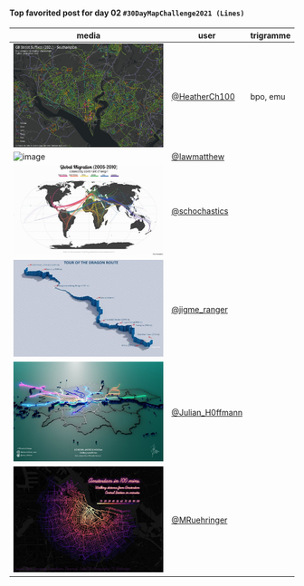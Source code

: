 #### Top favorited post for day 02 `#30DayMapChallenge2021 (Lines)`

| media | user | trigramme |
|-------|------|-----------|
| ![image](../uploads/0e6b8682158c2af98860b15c7b037af7/image.png) |[@HeatherCh100](https://twitter.com/HeatherCh100/status/1455536746498830348)|bpo, emu  |
| ![image](../uploads/ce8ba44db36bff1e45a3ec02f8a31450/image.png) |[@Iawmatthew](https://twitter.com/Iawmatthew/status/1455619779402866699)|  |
| ![image](../uploads/9f5a9582ee525befd078bb1048f116b4/image.png) |[@schochastics](https://twitter.com/schochastics/status/1455508236598132737)|  |
| ![image](../uploads/bd192894e3a4800b2f25ab5b7362ce58/image.png) |[@jigme_ranger](https://twitter.com/jigme_ranger/status/1455564244162809857)|  |
| ![image](../uploads/b649af7baa5a5372b3b0eaedbff33767/image.png) |[@Julian_H0ffmann](https://twitter.com/Julian_H0ffmann/status/1455465511597350915)|  |
| ![image](../uploads/5b58667a2b660507b24d2f9090f1ee68/image.png) |[@MRuehringer](https://twitter.com/MRuehringer/status/1455453832666886144)|  |